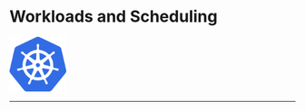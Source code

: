 # Workloads and Scheduling

<img src="https://github.com/kubernetes/kubernetes/raw/master/logo/logo.png" width="100">

----


